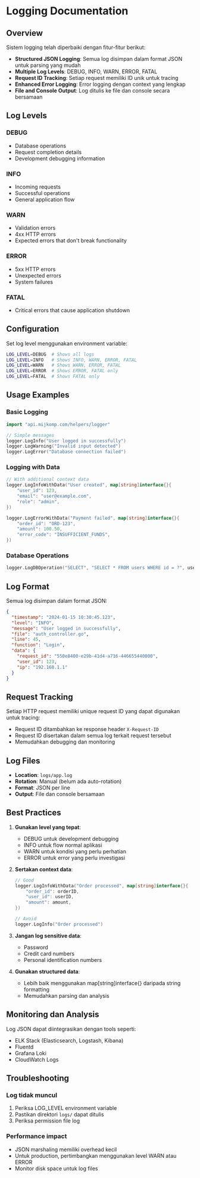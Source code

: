 # Logging Documentation

## Overview

Sistem logging telah diperbaiki dengan fitur-fitur berikut:

- **Structured JSON Logging**: Semua log disimpan dalam format JSON untuk parsing yang mudah
- **Multiple Log Levels**: DEBUG, INFO, WARN, ERROR, FATAL
- **Request ID Tracking**: Setiap request memiliki ID unik untuk tracing
- **Enhanced Error Logging**: Error logging dengan context yang lengkap
- **File and Console Output**: Log ditulis ke file dan console secara bersamaan

## Log Levels

### DEBUG
- Database operations
- Request completion details
- Development debugging information

### INFO
- Incoming requests
- Successful operations
- General application flow

### WARN
- Validation errors
- 4xx HTTP errors
- Expected errors that don't break functionality

### ERROR
- 5xx HTTP errors
- Unexpected errors
- System failures

### FATAL
- Critical errors that cause application shutdown

## Configuration

Set log level menggunakan environment variable:

```bash
LOG_LEVEL=DEBUG  # Shows all logs
LOG_LEVEL=INFO   # Shows INFO, WARN, ERROR, FATAL
LOG_LEVEL=WARN   # Shows WARN, ERROR, FATAL
LOG_LEVEL=ERROR  # Shows ERROR, FATAL only
LOG_LEVEL=FATAL  # Shows FATAL only
```

## Usage Examples

### Basic Logging

```go
import "api.mijkomp.com/helpers/logger"

// Simple messages
logger.LogInfo("User logged in successfully")
logger.LogWarning("Invalid input detected")
logger.LogError("Database connection failed")
```

### Logging with Data

```go
// With additional context data
logger.LogInfoWithData("User created", map[string]interface{}{
    "user_id": 123,
    "email": "user@example.com",
    "role": "admin",
})

logger.LogErrorWithData("Payment failed", map[string]interface{}{
    "order_id": "ORD-123",
    "amount": 100.50,
    "error_code": "INSUFFICIENT_FUNDS",
})
```

### Database Operations

```go
logger.LogDBOperation("SELECT", "SELECT * FROM users WHERE id = ?", userID)
```

## Log Format

Semua log disimpan dalam format JSON:

```json
{
  "timestamp": "2024-01-15 10:30:45.123",
  "level": "INFO",
  "message": "User logged in successfully",
  "file": "auth_controller.go",
  "line": 45,
  "function": "Login",
  "data": {
    "request_id": "550e8400-e29b-41d4-a716-446655440000",
    "user_id": 123,
    "ip": "192.168.1.1"
  }
}
```

## Request Tracking

Setiap HTTP request memiliki unique request ID yang dapat digunakan untuk tracing:

- Request ID ditambahkan ke response header `X-Request-ID`
- Request ID disertakan dalam semua log terkait request tersebut
- Memudahkan debugging dan monitoring

## Log Files

- **Location**: `logs/app.log`
- **Rotation**: Manual (belum ada auto-rotation)
- **Format**: JSON per line
- **Output**: File dan console bersamaan

## Best Practices

1. **Gunakan level yang tepat**:
   - DEBUG untuk development debugging
   - INFO untuk flow normal aplikasi
   - WARN untuk kondisi yang perlu perhatian
   - ERROR untuk error yang perlu investigasi

2. **Sertakan context data**:
   ```go
   // Good
   logger.LogInfoWithData("Order processed", map[string]interface{}{
       "order_id": orderID,
       "user_id": userID,
       "amount": amount,
   })
   
   // Avoid
   logger.LogInfo("Order processed")
   ```

3. **Jangan log sensitive data**:
   - Password
   - Credit card numbers
   - Personal identification numbers

4. **Gunakan structured data**:
   - Lebih baik menggunakan map[string]interface{} daripada string formatting
   - Memudahkan parsing dan analysis

## Monitoring dan Analysis

Log JSON dapat diintegrasikan dengan tools seperti:
- ELK Stack (Elasticsearch, Logstash, Kibana)
- Fluentd
- Grafana Loki
- CloudWatch Logs

## Troubleshooting

### Log tidak muncul
1. Periksa LOG_LEVEL environment variable
2. Pastikan direktori `logs/` dapat ditulis
3. Periksa permission file log

### Performance impact
- JSON marshaling memiliki overhead kecil
- Untuk production, pertimbangkan menggunakan level WARN atau ERROR
- Monitor disk space untuk log files